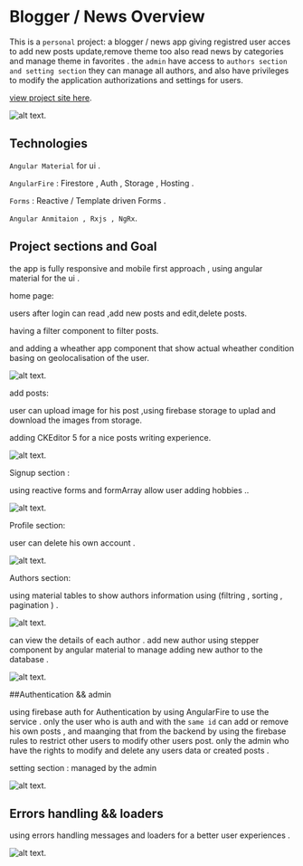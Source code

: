 #  Blogger / News Overview


This is a `personal`  project:  a blogger / news app giving registred user acces to add new posts update,remove theme too 
also read news by categories and manage theme in favorites .
the `admin` have access to  `authors section and setting section` they can manage all authors, and also have privileges to modify the application authorizations and settings for users.

[view project site here](https://portfolio-messages-780f3.web.app/).



![alt text](https://imgur.com/MH5rfzS.png).

## Technologies



`Angular Material` for ui .

 `AngularFire` : Firestore , Auth , Storage , Hosting .
 
 `Forms` : Reactive / Template driven Forms .
 
 `Angular Anmitaion , Rxjs , NgRx`.



## Project sections and Goal

the app is fully responsive and mobile first approach , using angular material for the ui .

home page:

users after login can read ,add new posts and edit,delete posts.

having a filter component to filter posts.

and adding a wheather app component that show actual wheather condition basing on geolocalisation of the user.


![alt text](https://imgur.com/MH5rfzS.png).

add posts:

user can upload image for his post ,using firebase storage to uplad and download the images from storage.

adding CKEditor 5 for a nice posts writing experience.


![alt text](https://imgur.com/kmWl0X6.png).

Signup section :

using reactive forms and formArray allow user adding hobbies ..


![alt text](https://imgur.com/YAz0rhc.png).

Profile section:

user can delete his own account .

![alt text](https://imgur.com/8yvvxGZ.png).

Authors  section:

using material tables to show authors information using (filtring , sorting , pagination ) .


![alt text](https://imgur.com/y6xXKnN.png).



can view the details of each author .
add new author using stepper component by angular material to manage adding new author to the database .

![alt text](https://imgur.com/z33FFdK.png).



##Authentication && admin 


using firebase auth for Authentication by using AngularFire to use the service .
only the user who is auth and with the `same id` can add or remove his own posts , and maanging that from the backend by using the firebase rules to restrict other users to modify other users post.
only the admin who have the rights to modify and delete any users data or created posts .

setting section :
managed by the admin 

![alt text](https://imgur.com/UmtjtJw.png).


## Errors handling  && loaders

using errors handling messages and loaders for a better user experiences .


![alt text](https://imgur.com/SxNrwvF.png).

